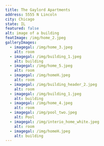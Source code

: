 ```yaml
---
title: The Gaylord Apartments
address: 5555 N Lincoln
city: Chicago
state: IL
featured: false
alt: image of a building
featImage: /img/home_2.jpeg
galleryImages:
  - imagegal: /img/home_3.jpeg
    alt: room
  - imagegal: /img/building_1.jpeg
    alt: building
  - imagegal: /img/home_5.jpeg
    alt: room
  - imagegal: /img/homeH.jpeg
    alt: room
  - imagegal: /img/building_header_2.jpeg
    alt: room
  - imagegal: /img/building_1.jpeg
    alt: building
  - imagegal: /img/home_4.jpeg
    alt: room
  - imagegal: /img/pool_two.jpeg
    alt: Pool
  - imagegal: /img/interio_home_white.jpeg
    alt: room
  - imagegal: /img/homeH.jpeg
    alt: building
---
```

